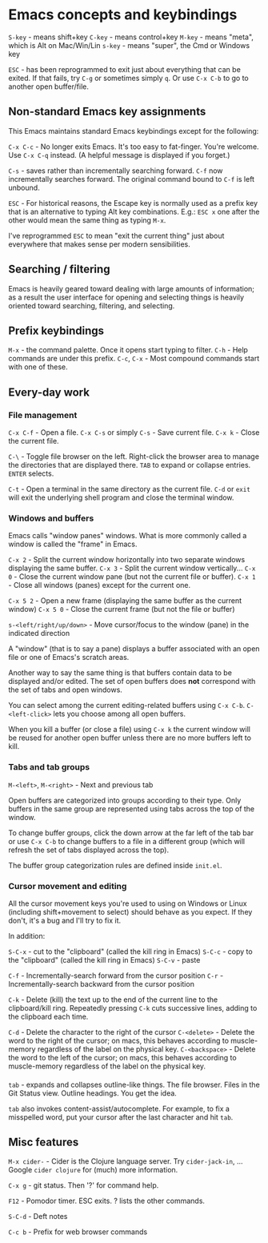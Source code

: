 # Emacs concepts and keybindings

`S-key` - means shift+key
`C-key` - means control+key
`M-key` - means "meta", which is Alt on Mac/Win/Lin
`s-key` - means "super", the Cmd or Windows key

`ESC` - has been reprogrammed to exit just about everything that can be exited.  If that fails, try `C-g` or sometimes simply `q`.  Or use `C-x C-b` to go to another open buffer/file.

## Non-standard Emacs key assignments

This Emacs maintains standard Emacs keybindings except for the following:

`C-x C-c` - No longer exits Emacs.  It's too easy to fat-finger.  You're welcome.  Use `C-x C-q` instead.  (A helpful message is displayed if you forget.)

`C-s` - saves rather than incrementally searching forward.  `C-f` now incrementally searches forward.  The original command bound to `C-f` is left unbound.

`ESC` - For historical reasons, the Escape key is normally used as a prefix key that is an alternative to typing Alt key combinations.  E.g.: `ESC x` one after the other would mean the same thing as typing `M-x`.

I've reprogrammed `ESC` to mean "exit the current thing" just about everywhere that makes sense per modern sensibilities.

## Searching / filtering

Emacs is heavily geared toward dealing with large amounts of information; as a result the user interface for opening and selecting things is heavily oriented toward searching, filtering, and selecting.

## Prefix keybindings

`M-x` - the command palette.  Once it opens start typing to filter.
`C-h` - Help commands are under this prefix.
`C-c`, `C-x` - Most compound commands start with one of these.

## Every-day work

### File management

`C-x C-f` - Open a file.
`C-x C-s` or simply `C-s` - Save current file.
`C-x k` - Close the current file.

`C-\` - Toggle file browser on the left.  Right-click the browser area to manage the directories that are displayed there.  `TAB` to expand or collapse entries.  `ENTER` selects.

`C-t` - Open a terminal in the same directory as the current file.  `C-d` or `exit` will exit the underlying shell program and close the terminal window.

### Windows and buffers

Emacs calls "window panes" windows.  What is more commonly called a window is called the "frame" in Emacs.

`C-x 2` - Split the current window horizontally into two separate windows displaying the same buffer.
`C-x 3` - Split the current window vertically...
`C-x 0` - Close the current window pane (but not the current file or buffer).
`C-x 1` - Close all windows (panes) except for the current one.

`C-x 5 2` - Open a new frame (displaying the same buffer as the current window)
`C-x 5 0` - Close the current frame (but not the file or buffer)

`s-<left/right/up/down>` - Move cursor/focus to the window (pane) in the indicated direction

A "window" (that is to say a pane) displays a buffer associated with an open file or one of Emacs's scratch areas.

Another way to say the same thing is that buffers contain data to be displayed and/or edited.  The set of open buffers does **not** correspond with the set of tabs and open windows.

You can select among the current editing-related buffers using `C-x C-b`.  `C-<left-click>` lets you choose among all open buffers.

When you kill a buffer (or close a file) using `C-x k` the current window will be reused for another open buffer unless there are no more buffers left to kill.

### Tabs and tab groups

`M-<left>`, `M-<right>` - Next and previous tab

Open buffers are categorized into groups according to their type.  Only buffers in the same group are represented using tabs across the top of the window.

To change buffer groups, click the down arrow at the far left of the tab bar or use `C-x C-b` to change buffers to a file in a different group (which will refresh the set of tabs displayed across the top).

The buffer group categorization rules are defined inside `init.el`.

### Cursor movement and editing

All the cursor movement keys you're used to using on Windows or Linux (including shift+movement to select) should behave as you expect.  If they don't, it's a bug and I'll try to fix it.

In addition:

`S-C-x` - cut to the "clipboard" (called the kill ring in Emacs)
`S-C-c` - copy to the "clipboard" (called the kill ring in Emacs)
`S-C-v` - paste

`C-f` - Incrementally-search forward from the cursor position
`C-r` - Incrementally-search backward from the cursor position

`C-k` - Delete (kill) the text up to the end of the current line to the clipboard/kill ring.  Repeatedly pressing `C-k` cuts successive lines, adding to the clipboard each time.

`C-d` - Delete the character to the right of the cursor
`C-<delete>` - Delete the word to the right of the cursor; on macs, this behaves according to muscle-memory regardless of the label on the physical key.
`C-<backspace>` - Delete the word to the left of the cursor; on macs, this behaves according to muscle-memory regardless of the label on the physical key.

#### <tab>

`tab` - expands and collapses outline-like things.  The file browser.  Files in the Git Status view.  Outline headings.  You get the idea.

`tab` also invokes content-assist/autocomplete.  For example, to fix a misspelled word, put your cursor after the last character and hit `tab`.

## Misc features

`M-x cider-` - Cider is the Clojure language server.  Try `cider-jack-in`, ...  Google `cider clojure` for (much) more information.

`C-x g` - git status.  Then '?' for command help.

`F12` - Pomodor timer.  ESC exits.  ? lists the other commands.

`S-C-d` - Deft notes

`C-c b` - Prefix for web browser commands
